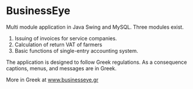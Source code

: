 # BusinessEye
Multi module application in Java Swing and MySQL.
Three modules exist.

1. Issuing of invoices for service companies.
2. Calculation of return VAT of farmers
3. Basic functions of single-entry accounting system.

The application is designed to follow Greek regulations.
As a consequence captions, menus, and messages are in Greek.

More in Greek at www.businesseye.gr

